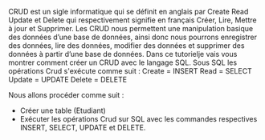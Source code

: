 CRUD est un sigle informatique qui se définit en anglais par Create Read Update 
et Delete qui respectivement signifie en français Créer, Lire, Mettre à jour et Supprimer.
Les CRUD nous permettent une manipulation basique des données d’une base de données,
ainsi donc nous pourrons enregistrer des données, lire des données, modifier des données 
et supprimer des données à partir d’une base de données.
Dans ce tutorielje vais vous montrer comment créer un CRUD avec le langage SQL.
Sous SQL les opérations Crud s'exécute comme suit :
Create = INSERT
Read = SELECT
Update = UPDATE
Delete = DELETE

Nous allons procéder comme suit :
- Créer une table (Etudiant)
- Exécuter les opérations Crud sur SQL avec les commandes respectives 
INSERT, SELECT, UPDATE et DELETE.